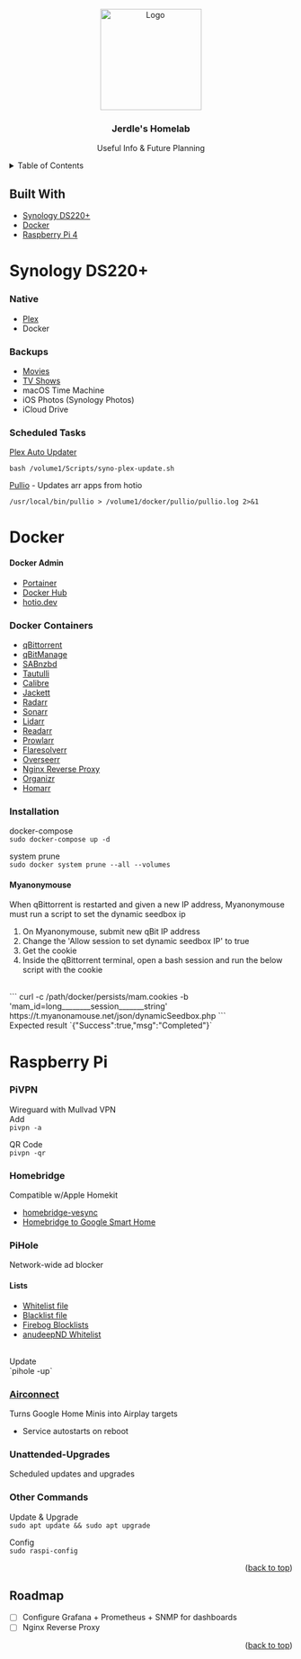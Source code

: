 <div id="top"></div>
<!--
*** Thanks for checking out the Best-README-Template. If you have a suggestion
*** that would make this better, please fork the repo and create a pull request
*** or simply open an issue with the tag "enhancement".
*** Don't forget to give the project a star!
*** Thanks again! Now go create something AMAZING! :D
-->



<!-- PROJECT SHIELDS -->
<!--
*** I'm using markdown "reference style" links for readability.
*** Reference links are enclosed in brackets [ ] instead of parentheses ( ).
*** See the bottom of this document for the declaration of the reference variables
*** for contributors-url, forks-url, etc. This is an optional, concise syntax you may use.
*** https://www.markdownguide.org/basic-syntax/#reference-style-links
[![Contributors][contributors-shield]][contributors-url]
[![Forks][forks-shield]][forks-url]
[![Stargazers][stars-shield]][stars-url]
[![Issues][issues-shield]][issues-url]
[![MIT License][license-shield]][license-url]
[![LinkedIn][linkedin-shield]][linkedin-url]
-->


<!-- PROJECT LOGO -->
<br />
<div align="center">
  <img src="https://i.imgur.com/COkTt73.png" alt="Logo" width="180" height="180">

  <h3 align="center">Jerdle's Homelab</h3>
  <p align="center">Useful Info & Future Planning</p>
</div>



<!-- TABLE OF CONTENTS -->
<details>
  <summary>Table of Contents</summary>
  <ol>
    <li>
      <a href="#about-the-project">About The Project</a>
      <ul>
        <li><a href="#built-with">Built With</a></li>
      </ul>
    </li>
    <li>
      <a href="#getting-started">Getting Started</a>
      <ul>
        <li><a href="#prerequisites">Prerequisites</a></li>
        <li><a href="#installation">Installation</a></li>
      </ul>
    </li>
    <li><a href="#usage">Usage</a></li>
    <li><a href="#roadmap">Roadmap</a></li>
    <li><a href="#contributing">Contributing</a></li>
    <li><a href="#license">License</a></li>
    <li><a href="#contact">Contact</a></li>
    <li><a href="#acknowledgments">Acknowledgments</a></li>
  </ol>
</details>



<!-- ABOUT THE PROJECT
## About The Project

![Product Name Screen Shot][screenshot]

Here's a blank template to get started: To avoid retyping too much info. Do a search and replace with your text editor for the following: `github_username`, `repo_name`, `twitter_handle`, `linkedin_username`, `email_client`, `email`, `project_title`, `project_description`

<p align="right">(<a href="#top">back to top</a>)</p> -->



## Built With
* [Synology DS220+](https://www.synology.com/en-us/products/DS220+)
* [Docker](https://www.docker.com/)
* [Raspberry Pi 4](https://www.raspberrypi.com/products/raspberry-pi-4-model-b/?variant=raspberry-pi-4-model-b-4gb)


<!-- SYNOLOGY -->
# Synology DS220+
### Native
- [Plex](https://forums.plex.tv/t/synology-faq-questions-answers-and-a-few-how-tos/490215)
- Docker

### Backups
- [Movies](data/movies.rtf)
- [TV Shows](data/tvshows.rtf)
- macOS Time Machine
- iOS Photos (Synology Photos)
- iCloud Drive

### Scheduled Tasks
[Plex Auto Updater](https://github.com/YuriyGuts/syno-plex-update)
```
bash /volume1/Scripts/syno-plex-update.sh
```
[Pullio](https://hotio.dev/pullio/) - Updates arr apps from hotio
```
/usr/local/bin/pullio > /volume1/docker/pullio/pullio.log 2>&1
```

<!-- DOCKER -->
# Docker
#### Docker Admin
- [Portainer](http://192.168.1.23:9000/#!/home)
- [Docker Hub](https://hub.docker.com/)
- [hotio.dev](https://hotio.dev/)

### Docker Containers
- [qBittorrent](https://hub.docker.com/r/markusmcnugen/qbittorrentvpn)
- [qBitManage](https://hotio.dev/containers/qbitmanage/)
- [SABnzbd](https://hotio.dev/containers/sabnzbd/)
- [Tautulli](https://hub.docker.com/r/linuxserver/tautulli)
- [Calibre](https://hub.docker.com/r/linuxserver/calibre-web)
- [Jackett](https://hub.docker.com/r/linuxserver/jackett)
- [Radarr](https://hotio.dev/containers/radarr/)
- [Sonarr](https://hotio.dev/containers/sonarr/)
- [Lidarr](https://hotio.dev/containers/lidarr/)
- [Readarr](https://hotio.dev/containers/readarr/)
- [Prowlarr](https://hotio.dev/containers/prowlarr/)
- [Flaresolverr](https://hub.docker.com/r/flaresolverr/flaresolverr)
- [Overseerr](https://hotio.dev/containers/overseerr/)
- [Nginx Reverse Proxy](https://nginxproxymanager.com/)
- [Organizr](https://hub.docker.com/r/organizr/organizr)
- [Homarr](https://hub.docker.com/r/homarr/homarr)

### Installation
docker-compose
<br>
`sudo docker-compose up -d`

system prune
<br>
`sudo docker system prune --all --volumes`


#### Myanonymouse
When qBittorrent is restarted and given a new IP address, Myanonymouse must run a script to set the dynamic seedbox ip
<br>
1. On Myanonymouse, submit new qBit IP address
2. Change the 'Allow session to set dynamic seedbox IP' to true
3. Get the cookie
4. Inside the qBittorrent terminal, open a bash session and run the below script with the cookie
<br>
```
curl -c /path/docker/persists/mam.cookies -b 'mam_id=long________session_______string' https://t.myanonamouse.net/json/dynamicSeedbox.php
```
<br>
Expected result
`{"Success":true,"msg":"Completed"}`


<!-- RASPBERRY PI -->
# Raspberry Pi
### PiVPN
Wireguard with Mullvad VPN
<br>
Add
<br>
`pivpn -a`

QR Code
<br>
`pivpn -qr`

### Homebridge
Compatible w/Apple Homekit
- [homebridge-vesync](https://github.com/mickgiles/homebridge-vesync#readme)
- [Homebridge to Google Smart Home](https://github.com/oznu/homebridge-gsh#readme)

### PiHole
Network-wide ad blocker
<br>
#### Lists
- [Whitelist file](pi/pihole/Pihole-Whitelist.rtf)
- [Blacklist file](pi/pihole/Pihole-Block.rtf)
- [Firebog Blocklists](https://firebog.net/)
- [anudeepND Whitelist](https://github.com/anudeepND/whitelist)
<br>
Update
<br>
`pihole -up`

### [Airconnect](https://github.com/philippe44/AirConnect)
Turns Google Home Minis into Airplay targets
- Service autostarts on reboot

### Unattended-Upgrades
Scheduled updates and upgrades

### Other Commands
Update & Upgrade
<br>
`sudo apt update && sudo apt upgrade`

Config
<br>
`sudo raspi-config`
<p align="right">(<a href="#top">back to top</a>)</p>

<!-- ROADMAP -->
## Roadmap
- [ ] Configure Grafana + Prometheus + SNMP for dashboards
- [ ] Nginx Reverse Proxy

<p align="right">(<a href="#top">back to top</a>)</p>



<!-- CONTRIBUTING
## Contributing

Contributions are what make the open source community such an amazing place to learn, inspire, and create. Any contributions you make are **greatly appreciated**.

If you have a suggestion that would make this better, please fork the repo and create a pull request. You can also simply open an issue with the tag "enhancement".
Don't forget to give the project a star! Thanks again!

1. Fork the Project
2. Create your Feature Branch (`git checkout -b feature/AmazingFeature`)
3. Commit your Changes (`git commit -m 'Add some AmazingFeature'`)
4. Push to the Branch (`git push origin feature/AmazingFeature`)
5. Open a Pull Request

<p align="right">(<a href="#top">back to top</a>)</p>



<!-- LICENSE
## License

Distributed under the MIT License. See `LICENSE.txt` for more information.

<p align="right">(<a href="#top">back to top</a>)</p> -->



<!-- CONTACT
## Contact

Your Name - [@twitter_handle](https://twitter.com/twitter_handle) - email@email_client.com

Project Link: [https://github.com/github_username/repo_name](https://github.com/github_username/repo_name)

<p align="right">(<a href="#top">back to top</a>)</p> -->



<!-- ACKNOWLEDGMENTS
## Acknowledgments

* []()
* []()
* []()

<p align="right">(<a href="#top">back to top</a>)</p> -->


<!-- MARKDOWN LINKS & IMAGES -->
<!-- https://www.markdownguide.org/basic-syntax/#reference-style-links -->
[contributors-shield]: https://img.shields.io/github/contributors/github_username/repo_name.svg?style=for-the-badge
[contributors-url]: https://github.com/github_username/repo_name/graphs/contributors
[forks-shield]: https://img.shields.io/github/forks/github_username/repo_name.svg?style=for-the-badge
[forks-url]: https://github.com/github_username/repo_name/network/members
[stars-shield]: https://img.shields.io/github/stars/github_username/repo_name.svg?style=for-the-badge
[stars-url]: https://github.com/github_username/repo_name/stargazers
[issues-shield]: https://img.shields.io/github/issues/github_username/repo_name.svg?style=for-the-badge
[issues-url]: https://github.com/github_username/repo_name/issues
[license-shield]: https://img.shields.io/github/license/github_username/repo_name.svg?style=for-the-badge
[license-url]: https://github.com/github_username/repo_name/blob/master/LICENSE.txt
[linkedin-shield]: https://img.shields.io/badge/-LinkedIn-black.svg?style=for-the-badge&logo=linkedin&colorB=555
[linkedin-url]: https://linkedin.com/in/linkedin_username
[screenshot]: images/screenshot.png
[logo]: images/logo.png
[whitelist]:pi/pihole/Pihole-Whitelist.rtf
[blacklist]:pi/pihole/Pihole-Block.rtf
